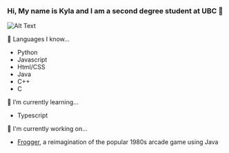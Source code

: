 ### Hi, My name is Kyla and I am a second degree student at UBC 👋


![Alt Text](https://64.media.tumblr.com/dba4287d1c0a5fb9cbafee46ae3630fa/a629fc096fa49cb6-6d/s2048x3072/bc2e3c336c6e7c1d4a8a95781ae2f1e732ae8311.gif)



🔭 Languages I know...
- Python
- Javascript
- Html/CSS
- Java
- C++
- C

🌱 I’m currently learning...
- Typescript 


💬 I'm currently working on... 
- [Frogger](https://github.com/kylapurcell/Frogger), a reimagination of the popular 1980s arcade game using Java 



